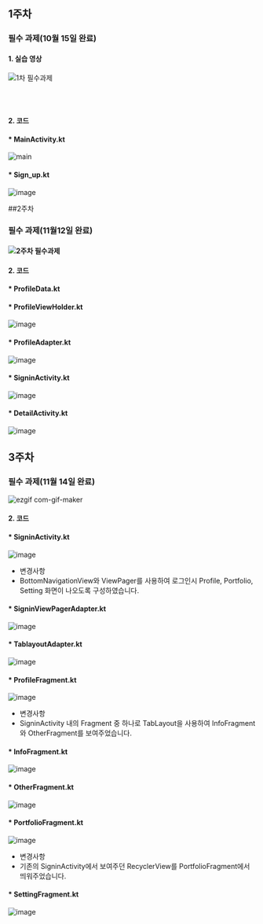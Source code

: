 ## 1주차

### 필수 과제(10월 15일 완료)

#### 1. 실습 영상

![1차 필수과제](https://user-images.githubusercontent.com/62228195/96252438-f316fa80-0fec-11eb-8eeb-372cf68038c2.gif)  



</br>  
</br>  

#### 2. 코드


#### * MainActivity.kt
![main](https://user-images.githubusercontent.com/62228195/96252265-a7fce780-0fec-11eb-9f0d-76e6ee393f55.PNG)


#### * Sign_up.kt
![image](https://user-images.githubusercontent.com/62228195/96252336-c4991f80-0fec-11eb-8cc6-5b7f77ebfd66.png)



##2주차

### 필수 과제(11월12일 완료)

#### ![2주차 필수과제](https://user-images.githubusercontent.com/62228195/98955736-956dc380-2542-11eb-9f10-8e3f9b5232ea.gif)

#### 2. 코드

#### * ProfileData.kt

#### * ProfileViewHolder.kt
![image](https://user-images.githubusercontent.com/62228195/98956124-03b28600-2543-11eb-89c6-262bf75b4ef3.png)

#### * ProfileAdapter.kt
![image](https://user-images.githubusercontent.com/62228195/98956293-2f357080-2543-11eb-9bbc-f1631ccad645.png)

#### * SigninActivity.kt
![image](https://user-images.githubusercontent.com/62228195/98956359-46745e00-2543-11eb-92a3-2f7912065e79.png)

#### * DetailActivity.kt
![image](https://user-images.githubusercontent.com/62228195/98956427-5d1ab500-2543-11eb-8091-8dfb7dc86067.png)



## 3주차

### 필수 과제(11월 14일 완료)
![ezgif com-gif-maker](https://user-images.githubusercontent.com/62228195/99437584-056eb600-2956-11eb-8db2-f528eabf615c.gif)


#### 2. 코드

#### * SigninActivity.kt
![image](https://user-images.githubusercontent.com/62228195/100098179-04331100-2ea1-11eb-9e6a-247fd85789eb.png)

- 변경사항
- BottomNavigationView와 ViewPager를 사용하여 로그인시 Profile, Portfolio, Setting 화면이 나오도록 구성하였습니다.


#### * SigninViewPagerAdapter.kt
![image](https://user-images.githubusercontent.com/62228195/100098329-40ff0800-2ea1-11eb-8d83-5102e8f41d60.png)

#### * TablayoutAdapter.kt
![image](https://user-images.githubusercontent.com/62228195/100098605-a18e4500-2ea1-11eb-8506-64769145e96c.png)

#### * ProfileFragment.kt
![image](https://user-images.githubusercontent.com/62228195/100100931-e5cf1480-2ea4-11eb-9a20-a16c5c5e4e57.png)

- 변경사항
- SigninActivity 내의 Fragment 중 하나로 TabLayout을 사용하여 InfoFragment와 OtherFragment를 보여주었습니다.

#### * InfoFragment.kt
![image](https://user-images.githubusercontent.com/62228195/100098879-fdf16480-2ea1-11eb-863c-b8722038d650.png)

#### * OtherFragment.kt
![image](https://user-images.githubusercontent.com/62228195/100098977-1feae700-2ea2-11eb-91b7-572546514347.png)

#### * PortfolioFragment.kt
![image](https://user-images.githubusercontent.com/62228195/100098733-cd112f80-2ea1-11eb-8c88-f6b8215df2b2.png)

- 변경사항
- 기존의 SigninActivity에서 보여주던 RecyclerView를 PortfolioFragment에서 띄워주었습니다.

#### * SettingFragment.kt
![image](https://user-images.githubusercontent.com/62228195/100100091-9cca9080-2ea3-11eb-84f6-fcb576ff4bd0.png)



